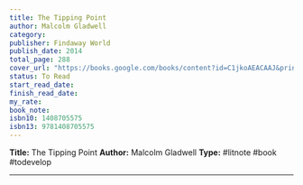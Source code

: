 ```yaml
---
title: The Tipping Point
author: Malcolm Gladwell
category: 
publisher: Findaway World
publish_date: 2014
total_page: 288
cover_url: "https://books.google.com/books/content?id=C1jkoAEACAAJ&printsec=frontcover&img=1&zoom=1&source=gbs_api"
status: To Read
start_read_date: 
finish_read_date: 
my_rate: 
book_note: 
isbn10: 1408705575
isbn13: 9781408705575
---
```

**Title:** The Tipping Point
**Author:** Malcolm Gladwell
**Type:** #litnote #book #todevelop 

---